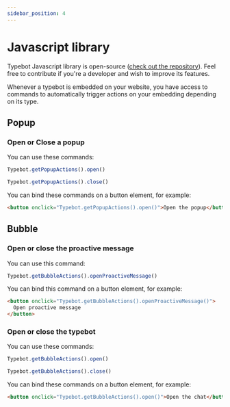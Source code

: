 ```yaml
---
sidebar_position: 4
---
```


# Javascript library

Typebot Javascript library is open-source ([check out the repository](https://github.com/baptisteArno/typebot.io/tree/main/packages/typebot-js)). Feel free to contribute if you're a developer and wish to improve its features.

Whenever a typebot is embedded on your website, you have access to commands to automatically trigger actions on your embedding depending on its type.

## Popup

### Open or Close a popup

You can use these commands:

```js
Typebot.getPopupActions().open()
```

```js
Typebot.getPopupActions().close()
```

You can bind these commands on a button element, for example:

```html
<button onclick="Typebot.getPopupActions().open()">Open the popup</button>
```

## Bubble

### Open or close the proactive message

You can use this command:

```js
Typebot.getBubbleActions().openProactiveMessage()
```

You can bind this command on a button element, for example:

```html
<button onclick="Typebot.getBubbleActions().openProactiveMessage()">
  Open proactive message
</button>
```

### Open or close the typebot

You can use these commands:

```js
Typebot.getBubbleActions().open()
```

```js
Typebot.getBubbleActions().close()
```

You can bind these commands on a button element, for example:

```html
<button onclick="Typebot.getBubbleActions().open()">Open the chat</button>
```
